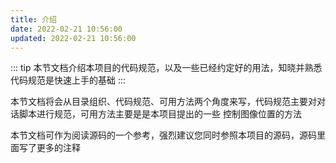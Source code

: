 ```yaml
---
title: 介绍
date: 2022-02-21 10:56:00
updated: 2022-02-21 10:56:00
---
```


::: tip
本节文档介绍本项目的代码规范，以及一些已经约定好的用法，知晓并熟悉代码规范是快速上手的基础
:::

本节文档将会从目录组织、代码规范、可用方法两个角度来写，代码规范主要对对话脚本进行规范，可用方法主要是是本项目提出的一些 控制图像位置的方法

本节文档可作为阅读源码的一个参考，强烈建议您同时参照本项目的源码，源码里面写了更多的注释
